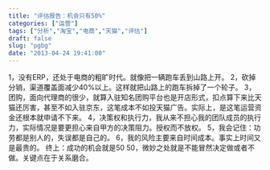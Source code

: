 ```yaml
---
title: "评估报告：机会只有50%"
categories: ["运营"]
tags: ["分析","淘宝","电商","天猫","评估"]
draft: false
slug: "pgbg"
date: "2013-04-24 19:41:00"
---
```


1，没有ERP，还处于电商的粗旷时代。就像把一辆跑车丢到山路上开。
2，砍掉分销，渠道覆盖面减少40%以上。这样就把山路上的跑车拆掉了一个轮子。
3，团购，面向代理商的很少，就算入驻知名团购平台也是开店形式，扣点算下来比天猫还厉害，甚至不如入驻京东，这笔成本不如投天猫广告。实际上，是这笔运营资金还根本就申请不下来。
4，决策权和执行力，我从来不担心我的团队成员的执行力，实际情况是要更担心来自甲方的决策阻力。授权而不放权。
5，我会记住：功劳都是别人的，失误都是自己的。
6，我的风险主要来自时间成本。事实上时间又是最贵的。
终上：成功的机会就是50 50，微妙之处就是不能冒然决定做或者不做。关键点在于关系磨合。

